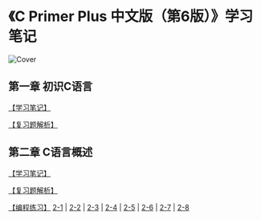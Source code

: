
# 《C Primer Plus 中文版（第6版）》学习笔记

![Cover](https://github.com/logan70/C-Primer-Plus-6th-Notes-CN/blob/master/cover.jpg?raw=true)

## 第一章 初识C语言

[【学习笔记】](https://github.com/logan70/C-Primer-Plus-6th-Notes-CN/tree/master/Chapter-1%20Getting%20Started)

[【复习题解析】](https://github.com/logan70/C-Primer-Plus-6th-Notes-CN/blob/master/Chapter-1%20Getting%20Started/review-questions/Answers.md)

## 第二章 C语言概述

[【学习笔记】](https://github.com/logan70/C-Primer-Plus-6th-Notes-CN/tree/master/Chapter-2%20Introducing%20C)

[【复习题解析】](https://github.com/logan70/C-Primer-Plus-6th-Notes-CN/blob/master/Chapter-2%20Introducing%20C/review-questions/Answers.md)

[【编程练习】](https://github.com/logan70/C-Primer-Plus-6th-Notes-CN/tree/master/Chapter-2%20Introducing%20C/exercise)
[2-1](https://github.com/logan70/C-Primer-Plus-6th-Notes-CN/blob/master/Chapter-2%20Introducing%20C/exercise/2-1.c) | 
[2-2](https://github.com/logan70/C-Primer-Plus-6th-Notes-CN/blob/master/Chapter-2%20Introducing%20C/exercise/2-2.c) | 
[2-3](https://github.com/logan70/C-Primer-Plus-6th-Notes-CN/blob/master/Chapter-2%20Introducing%20C/exercise/2-3.c) | 
[2-4](https://github.com/logan70/C-Primer-Plus-6th-Notes-CN/blob/master/Chapter-2%20Introducing%20C/exercise/2-4.c) | 
[2-5](https://github.com/logan70/C-Primer-Plus-6th-Notes-CN/blob/master/Chapter-2%20Introducing%20C/exercise/2-5.c) | 
[2-6](https://github.com/logan70/C-Primer-Plus-6th-Notes-CN/blob/master/Chapter-2%20Introducing%20C/exercise/2-6.c) | 
[2-7](https://github.com/logan70/C-Primer-Plus-6th-Notes-CN/blob/master/Chapter-2%20Introducing%20C/exercise/2-7.c) | 
[2-8](https://github.com/logan70/C-Primer-Plus-6th-Notes-CN/blob/master/Chapter-2%20Introducing%20C/exercise/2-8.c)
